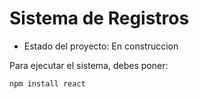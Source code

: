 <h1> Sistema de Registros </h1>

- Estado del proyecto: En construccion

Para ejecutar el sistema, debes poner:

``` npm install react ```

